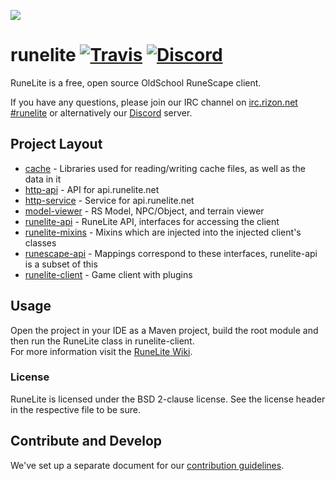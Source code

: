 ![](https://runelite.net/img/logo.png)
# runelite [![Travis](https://img.shields.io/travis/runelite/runelite.svg)](https://travis-ci.org/runelite/runelite) [![Discord](https://img.shields.io/discord/301497432909414422.svg)](https://discord.gg/mePCs8U)

RuneLite is a free, open source OldSchool RuneScape client.

If you have any questions, please join our IRC channel on [irc.rizon.net #runelite](http://qchat.rizon.net/?channels=runelite&uio=d4) or alternatively our [Discord](https://discord.gg/mePCs8U) server.

## Project Layout

- [cache](https://github.com/runelite/runelite/tree/master/cache/src/main/java/net/runelite/cache) - Libraries used for reading/writing cache files, as well as the data in it
- [http-api](https://github.com/runelite/runelite/tree/master/http-api/src/main/java/net/runelite/http/api) - API for api.runelite.net
- [http-service](https://github.com/runelite/runelite/tree/master/http-service/src/main/java/net/runelite/http/service) - Service for api.runelite.net
- [model-viewer](https://github.com/runelite/runelite/tree/master/model-viewer/src/main/java/net/runelite/modelviewer) - RS Model, NPC/Object, and terrain viewer
- [runelite-api](https://github.com/runelite/runelite/tree/master/runelite-api/src/main/java/net/runelite/api) - RuneLite API, interfaces for accessing the client
- [runelite-mixins](https://github.com/runelite/runelite/tree/master/runelite-mixins/src/main/java/net/runelite) - Mixins which are injected into the injected client's classes
- [runescape-api](https://github.com/runelite/runelite/tree/master/runescape-api/src/main/java/net/runelite) - Mappings correspond to these interfaces, runelite-api is a subset of this
- [runelite-client](https://github.com/runelite/runelite/tree/master/runelite-client/src/main/java/net/runelite/client) - Game client with plugins

## Usage

Open the project in your IDE as a Maven project, build the root module and then run the RuneLite class in runelite-client.  
For more information visit the [RuneLite Wiki](https://github.com/runelite/runelite/wiki).

### License

RuneLite is licensed under the BSD 2-clause license. See the license header in the respective file to be sure.

## Contribute and Develop

We've set up a separate document for our [contribution guidelines](https://github.com/runelite/runelite/blob/master/CONTRIBUTING.md).
